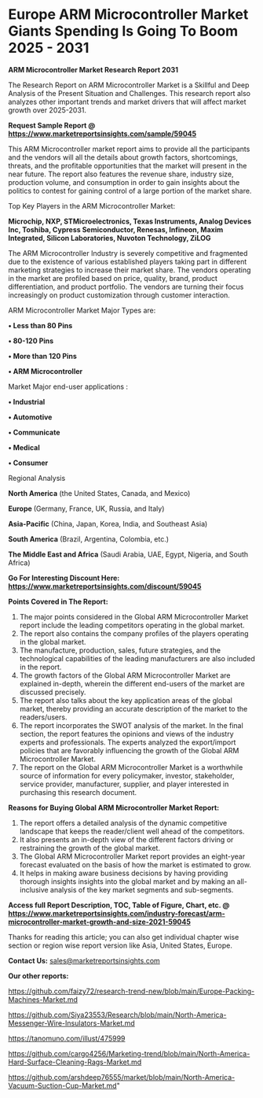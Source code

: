  # Europe ARM Microcontroller Market Giants Spending Is Going To Boom 2025 - 2031

<strong>ARM Microcontroller Market Research Report 2031</strong>

The Research Report on ARM Microcontroller Market is a Skillful and Deep Analysis of the Present Situation and Challenges. This research report also analyzes other important trends and market drivers that will affect market growth over 2025-2031.

<strong>Request Sample Report @ <a href=https://www.marketreportsinsights.com/sample/59045>https://www.marketreportsinsights.com/sample/59045</a></strong>

This ARM Microcontroller market report aims to provide all the participants and the vendors will all the details about growth factors, shortcomings, threats, and the profitable opportunities that the market will present in the near future. The report also features the revenue share, industry size, production volume, and consumption in order to gain insights about the politics to contest for gaining control of a large portion of the market share.

Top Key Players in the ARM Microcontroller Market:

<strong>Microchip, NXP, STMicroelectronics, Texas Instruments, Analog Devices Inc, Toshiba, Cypress Semiconductor, Renesas, Infineon, Maxim Integrated, Silicon Laboratories, Nuvoton Technology, ZiLOG</strong>

The ARM Microcontroller Industry is severely competitive and fragmented due to the existence of various established players taking part in different marketing strategies to increase their market share. The vendors operating in the market are profiled based on price, quality, brand, product differentiation, and product portfolio. The vendors are turning their focus increasingly on product customization through customer interaction.

ARM Microcontroller Market Major Types are:

<strong>• Less than 80 Pins

• 80-120 Pins

• More than 120 Pins

• ARM Microcontroller</strong>

Market Major end-user applications :

<strong>• Industrial

• Automotive

• Communicate

• Medical

• Consumer</strong>

Regional Analysis

</u><strong><b>North America</b></strong> (the United States, Canada, and Mexico)

<strong><b>Europe </b></strong>(Germany, France, UK, Russia, and Italy)

<strong><b>Asia-Pacific</b></strong> (China, Japan, Korea, India, and Southeast Asia)

<strong><b>South America</b></strong> (Brazil, Argentina, Colombia, etc.)

<strong><b>The Middle East and Africa</b></strong> (Saudi Arabia, UAE, Egypt, Nigeria, and South Africa)

<strong>Go For Interesting Discount Here: <a href=https://www.marketreportsinsights.com/discount/59045>https://www.marketreportsinsights.com/discount/59045</a></strong>

<strong>Points Covered in The Report:</strong>
<ol>
  <li>The major points considered in the Global ARM Microcontroller Market report include the leading competitors operating in the global market.</li>
  <li>The report also contains the company profiles of the players operating in the global market.</li>
  <li>The manufacture, production, sales, future strategies, and the technological capabilities of the leading manufacturers are also included in the report.</li>
  <li>The growth factors of the Global ARM Microcontroller Market are explained in-depth, wherein the different end-users of the market are discussed precisely.</li>
  <li>The report also talks about the key application areas of the global market, thereby providing an accurate description of the market to the readers/users.</li>
  <li>The report incorporates the SWOT analysis of the market. In the final section, the report features the opinions and views of the industry experts and professionals. The experts analyzed the export/import policies that are favorably influencing the growth of the Global ARM Microcontroller Market.</li>
  <li>The report on the Global ARM Microcontroller Market is a worthwhile source of information for every policymaker, investor, stakeholder, service provider, manufacturer, supplier, and player interested in purchasing this research document.</li>
</ol>
<strong>Reasons for Buying Global ARM Microcontroller Market Report:</strong>

<ol>
  <li>The report offers a detailed analysis of the dynamic competitive landscape that keeps the reader/client well ahead of the competitors.</li>
  <li>It also presents an in-depth view of the different factors driving or restraining the growth of the global market.</li>
  <li>The Global ARM Microcontroller Market report provides an eight-year forecast evaluated on the basis of how the market is estimated to grow.</li>
  <li>It helps in making aware business decisions by having providing thorough insights insights into the global market and by making an all-inclusive analysis of the key market segments and sub-segments.</li>
</ol>
<strong>Access full Report Description, TOC, Table of Figure, Chart, etc. @ <a href=https://www.marketreportsinsights.com/industry-forecast/arm-microcontroller-market-growth-and-size-2021-59045>https://www.marketreportsinsights.com/industry-forecast/arm-microcontroller-market-growth-and-size-2021-59045</a></strong>


Thanks for reading this article; you can also get individual chapter wise section or region wise report version like Asia, United States, Europe.

<strong>Contact Us:</strong>
sales@marketreportsinsights.com

<strong>Our other reports:</strong>

<a href=https://github.com/faizy72/research-trend-new/blob/main/Europe-Packing-Machines-Market.md>https://github.com/faizy72/research-trend-new/blob/main/Europe-Packing-Machines-Market.md</a>

<a href=https://github.com/Siya23553/Research/blob/main/North-America-Messenger-Wire-Insulators-Market.md>https://github.com/Siya23553/Research/blob/main/North-America-Messenger-Wire-Insulators-Market.md</a>

<a href=https://tanomuno.com/illust/475999>https://tanomuno.com/illust/475999</a>

<a href=https://github.com/cargo4256/Marketing-trend/blob/main/North-America-Hard-Surface-Cleaning-Rags-Market.md>https://github.com/cargo4256/Marketing-trend/blob/main/North-America-Hard-Surface-Cleaning-Rags-Market.md</a>

<a href=https://github.com/arshdeep76555/market/blob/main/North-America-Vacuum-Suction-Cup-Market.md>https://github.com/arshdeep76555/market/blob/main/North-America-Vacuum-Suction-Cup-Market.md</a>"
